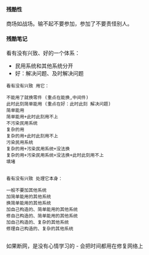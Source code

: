 
#### 残酷性

商场如战场。输不起不要参加，参加了不要责怪别人。

#### 残酷笔记

看有没有兴致、好的一个体系：

- 民用系统和其他系统分开
- 好：解决问题、及时解决问题

```
看有没有兴致 用它：

不能用了就换零件 (重点在能换,中间件)
此时此刻简单能用 (重点在好：此时此刻 解决问题)
简单能用
简单能用+此时此刻用不上
不污染民用系统
复杂的用
复杂的用+此时此刻用不上
污染民用系统
复杂的用+污染民用系统+没法换
复杂的用+污染民用系统+没法换+此时此刻用不上
填堵


看有没有兴致 处理它本身：

一般不要加其他系统
加简单能用的其他系统
换简单能用的其他系统
加自己构造的、简单能用的其他系统
修自己构造的、简单能用的其他系统
加自己构造的、复杂的其他系统
修理自己构造的、复杂的其他系统


```

如果断网，是没有心情学习的 - 会把时间都用在修复网络上
